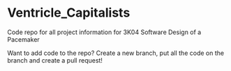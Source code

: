 # Ventricle_Capitalists
Code repo for all project information for 3K04 Software Design of a Pacemaker

Want to add code to the repo?
Create a new branch, put all the code on the branch and create a pull request!
